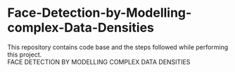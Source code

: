 # Face-Detection-by-Modelling-complex-Data-Densities
This repository contains code base and the steps followed while performing this project.
</br>
<h>FACE DETECTION BY MODELLING COMPLEX DATA DENSITIES</h>
